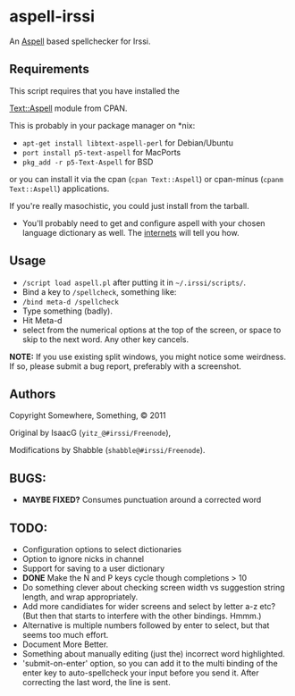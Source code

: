 # aspell-irssi

An [Aspell](http://aspell.net/) based spellchecker for Irssi.

## Requirements

This script requires that you have installed the

[Text::Aspell](http://search.cpan.org/~hank/Text-Aspell-0.09/Aspell.pm) module
from CPAN.

This is probably in your package manager on *nix:

* `apt-get install libtext-aspell-perl` for Debian/Ubuntu
* `port install p5-text-aspell` for MacPorts
* `pkg_add -r p5-Text-Aspell` for BSD

or you can install it via the cpan (`cpan Text::Aspell`) or 
cpan-minus (`cpanm Text::Aspell`) applications.

If you're really masochistic, you could just install from the tarball.

* You'll probably need to get and configure aspell with your chosen language
dictionary as well. The [internets](http://aspell.net/) will tell you how.

## Usage

* `/script load aspell.pl` after putting it in `~/.irssi/scripts/`.
* Bind a key to `/spellcheck`, something like:
* `/bind meta-d /spellcheck`
* Type something (badly).
* Hit Meta-d
* select from the numerical options at the top of the screen, or space to skip
  to the next word.  Any other key cancels.
  
__NOTE:__ If you use existing split windows, you might notice some weirdness.
If so, please submit a bug report, preferably with a screenshot.

## Authors

Copyright Somewhere, Something, &copy; 2011

Original by IsaacG (`yitz_@#irssi/Freenode`), 

Modifications by Shabble (`shabble@#irssi/Freenode`).

## BUGS:

* __MAYBE FIXED?__ Consumes punctuation around a corrected word


## TODO:

* Configuration options to select dictionaries
 * Option to ignore nicks in channel
* Support for saving to a user dictionary
* __DONE__ Make the N and P keys cycle though completions > 10
* Do something clever about checking screen width vs suggestion
  string length, and wrap appropriately.
 * Add more candidiates for wider screens and select by letter a-z etc?
  (But then that starts to interfere with the other bindings. Hmmm.)
 * Alternative is multiple numbers followed by enter to select, but that
   seems too much effort.
* Document More Better.
* Something about manually editing (just the) incorrect word highlighted.
* 'submit-on-enter' option, so you can add it to the multi binding of the
  enter key to auto-spellcheck your input before you send it. After correcting
  the last word, the line is sent.

